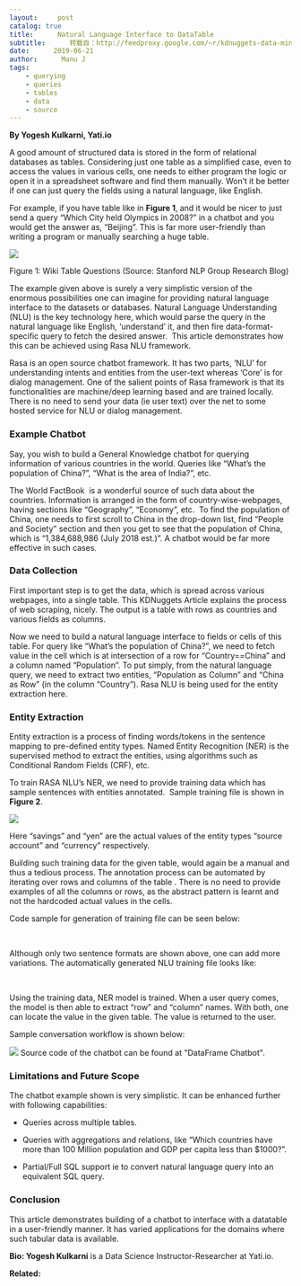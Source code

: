 ```yaml
---
layout:     post
catalog: true
title:      Natural Language Interface to DataTable
subtitle:      转载自：http://feedproxy.google.com/~r/kdnuggets-data-mining-analytics/~3/zG-8ZAk5yaA/natural-language-interface-datatable.html
date:      2019-06-21
author:      Manu J
tags:
    - querying
    - queries
    - tables
    - data
    - source
---
```


**By Yogesh Kulkarni, Yati.io**

A good amount of structured data is stored in the form of relational databases as tables. Considering just one table as a simplified case, even to access the values in various cells, one needs to either program the logic or open it in a spreadsheet software and find them manually. Won’t it be better if one can just query the fields using a natural language, like English.

For example, if you have table like in **Figure 1**, and it would be nicer to just send a query “Which City held Olympics in 2008?” in a chatbot and you would get the answer as, “Beijing”. This is far more user-friendly than writing a program or manually searching a huge table.

![](http://feedproxy.google.com/wp-content/uploads/olympics.png)


Figure 1: Wiki Table Questions (Source: Stanford NLP Group Research Blog)

The example given above is surely a very simplistic version of the enormous possibilities one can imagine for providing natural language interface to the datasets or databases. Natural Language Understanding (NLU) is the key technology here, which would parse the query in the natural language like English, ‘understand’ it, and then fire data-format-specific query to fetch the desired answer.  This article demonstrates how this can be achieved using Rasa NLU framework.

Rasa is an open source chatbot framework. It has two parts, ‘NLU’ for understanding intents and entities from the user-text whereas ‘Core’ is for dialog management. One of the salient points of Rasa framework is that its functionalities are machine/deep learning based and are trained locally. There is no need to send your data (ie user text) over the net to some hosted service for NLU or dialog management.

### Example Chatbot

Say, you wish to build a General Knowledge chatbot for querying information of various countries in the world. Queries like “What’s the population of China?”, “What is the area of India?”, etc.

The World FactBook  is a wonderful source of such data about the countries. Information is arranged in the form of country-wise-webpages, having sections like “Geography”, “Economy”, etc.  To find the population of China, one needs to first scroll to China in the drop-down list, find “People and Society” section and then you get to see that the population of China, which is “1,384,688,986 (July 2018 est.)”. A chatbot would be far more effective in such cases.

### Data Collection

First important step is to get the data, which is spread across various webpages, into a single table. This KDNuggets Article explains the process of web scraping, nicely. The output is a table with rows as countries and various fields as columns.

Now we need to build a natural language interface to fields or cells of this table. For query like “What’s the population of China?”, we need to fetch value in the cell which is at intersection of a row for “Country==China” and a column named “Population”. To put simply, from the natural language query, we need to extract two entities, “Population as Column” and “China as Row” (in the column “Country”). Rasa NLU is being used for the entity extraction here.

### Entity Extraction

Entity extraction is a process of finding words/tokens in the sentence mapping to pre-defined entity types. Named Entity Recognition (NER) is the supervised method to extract the entities, using algorithms such as Conditional Random Fields (CRF), etc.

To train RASA NLU’s NER, we need to provide training data which has sample sentences with entities annotated.  Sample training file is shown in **Figure 2**.

![](http://feedproxy.google.com/wp-content/uploads/RASA-NLU.jpg)


Here “savings” and “yen” are the actual values of the entity types “source account” and “currency” respectively.

Building such training data for the given table, would again be a manual and thus a tedious process. The annotation process can be automated by iterating over rows and columns of the table . There is no need to provide examples of all the columns or rows, as the abstract pattern is learnt and not the hardcoded actual values in the cells.

Code sample for generation of training file can be seen below:

 

Although only two sentence formats are shown above, one can add more variations. The automatically generated NLU training file looks like:

 

Using the training data, NER model is trained. When a user query comes, the model is then able to extract “row” and “column” names. With both, one can locate the value in the given table. The value is returned to the user.

Sample conversation workflow is shown below:

![](http://feedproxy.google.com/wp-content/uploads/Chat-bot-conversation.jpg)
Source code of the chatbot can be found at "DataFrame Chatbot".

### Limitations and Future Scope

The chatbot example shown is very simplistic. It can be enhanced further with following capabilities:

- Queries across multiple tables.

- Queries with aggregations and relations, like “Which countries have more than 100 Million population and GDP per capita less than $1000?”.

- Partial/Full SQL support ie to convert natural language query into an equivalent SQL query.


### Conclusion

This article demonstrates building of a chatbot to interface with a datatable in a user-friendly manner. It has varied applications for the domains where such tabular data is available.

**Bio: Yogesh Kulkarni** is a Data Science Instructor-Researcher at Yati.io.

**Related:**


